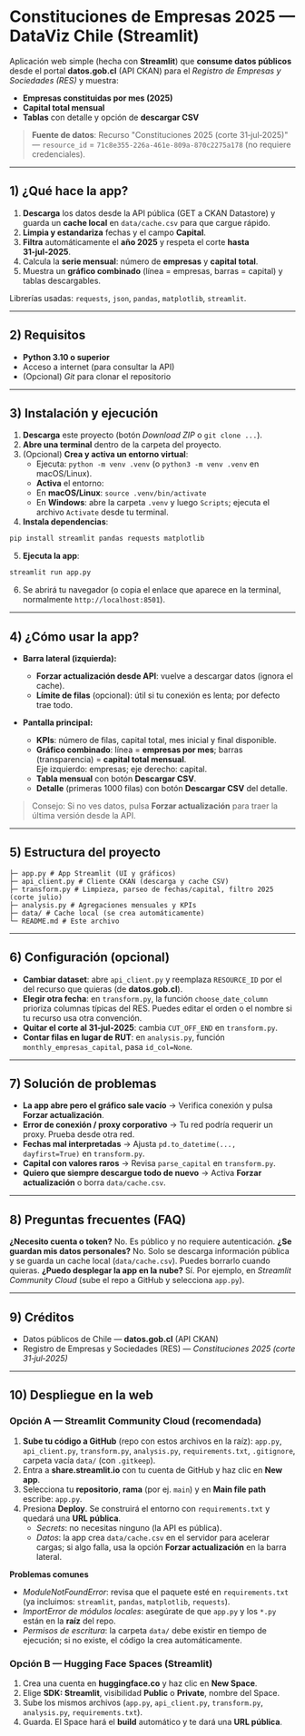 # Constituciones de Empresas 2025 — DataViz Chile (Streamlit)


Aplicación web simple (hecha con **Streamlit**) que **consume datos públicos** desde el portal **datos.gob.cl** (API CKAN) para el *Registro de Empresas y Sociedades (RES)* y muestra:


- **Empresas constituidas por mes (2025)**  
- **Capital total mensual**  
- **Tablas** con detalle y opción de **descargar CSV**  


> **Fuente de datos**: Recurso "Constituciones 2025 (corte 31‑jul‑2025)" — `resource_id` = `71c8e355-226a-461e-809a-870c2275a178` (no requiere credenciales).


---


## 1) ¿Qué hace la app?


1. **Descarga** los datos desde la API pública (GET a CKAN Datastore) y guarda un **cache local** en `data/cache.csv` para que cargue rápido.  
2. **Limpia y estandariza** fechas y el campo **Capital**.  
3. **Filtra** automáticamente el **año 2025** y respeta el corte **hasta 31‑jul‑2025**.  
4. Calcula la **serie mensual**: número de **empresas** y **capital total**.  
5. Muestra un **gráfico combinado** (línea = empresas, barras = capital) y tablas descargables.  


Librerías usadas: `requests`, `json`, `pandas`, `matplotlib`, `streamlit`.


---


## 2) Requisitos


- **Python 3.10 o superior**  
- Acceso a internet (para consultar la API)  
- (Opcional) *Git* para clonar el repositorio  


---


## 3) Instalación y ejecución 


1. **Descarga** este proyecto (botón *Download ZIP* o `git clone ...`).  
2. **Abre una terminal** dentro de la carpeta del proyecto.  
3. (Opcional) **Crea y activa un entorno virtual**:  
    - Ejecuta: `python -m venv .venv` (o `python3 -m venv .venv` en macOS/Linux).  
    - **Activa** el entorno:  
    - En **macOS/Linux**: `source .venv/bin/activate`  
    - En **Windows**: abre la carpeta `.venv` y luego `Scripts`; ejecuta el archivo `Activate` desde tu terminal.  
4. **Instala dependencias**:  

```bash
pip install streamlit pandas requests matplotlib  
```
5. **Ejecuta la app**:  
```bash
streamlit run app.py
```
6. Se abrirá tu navegador (o copia el enlace que aparece en la terminal, normalmente `http://localhost:8501`).  


---


## 4) ¿Cómo usar la app?


- **Barra lateral (izquierda):**  
    - **Forzar actualización desde API**: vuelve a descargar datos (ignora el cache).  
    - **Límite de filas** (opcional): útil si tu conexión es lenta; por defecto trae todo.  


- **Pantalla principal:**  
    - **KPIs**: número de filas, capital total, mes inicial y final disponible.  
    - **Gráfico combinado**: línea = **empresas por mes**; barras (transparencia) = **capital total mensual**.  
    Eje izquierdo: empresas; eje derecho: capital.  
    - **Tabla mensual** con botón **Descargar CSV**.  
    - **Detalle** (primeras 1000 filas) con botón **Descargar CSV** del detalle.  


> Consejo: Si no ves datos, pulsa **Forzar actualización** para traer la última versión desde la API.


---


## 5) Estructura del proyecto


```
├─ app.py # App Streamlit (UI y gráficos)  
├─ api_client.py # Cliente CKAN (descarga y cache CSV)  
├─ transform.py # Limpieza, parseo de fechas/capital, filtro 2025 (corte julio)  
├─ analysis.py # Agregaciones mensuales y KPIs  
├─ data/ # Cache local (se crea automáticamente)  
└─ README.md # Este archivo  
```


---


## 6) Configuración (opcional)


- **Cambiar dataset**: abre `api_client.py` y reemplaza `RESOURCE_ID` por el del recurso que quieras (de **datos.gob.cl**).  
- **Elegir otra fecha**: en `transform.py`, la función `choose_date_column` prioriza columnas típicas del RES. Puedes editar el orden o el nombre si tu recurso usa otra convención.  
- **Quitar el corte al 31‑jul‑2025**: cambia `CUT_OFF_END` en `transform.py`.  
- **Contar filas en lugar de RUT**: en `analysis.py`, función `monthly_empresas_capital`, pasa `id_col=None`.  


---


## 7) Solución de problemas


- **La app abre pero el gráfico sale vacío** → Verifica conexión y pulsa **Forzar actualización**.  
- **Error de conexión / proxy corporativo** → Tu red podría requerir un proxy. Prueba desde otra red.  
- **Fechas mal interpretadas** → Ajusta `pd.to_datetime(..., dayfirst=True)` en `transform.py`.  
- **Capital con valores raros** → Revisa `parse_capital` en `transform.py`.  
- **Quiero que siempre descargue todo de nuevo** → Activa **Forzar actualización** o borra `data/cache.csv`.  


---


## 8) Preguntas frecuentes (FAQ)


**¿Necesito cuenta o token?** No. Es público y no requiere autenticación.
**¿Se guardan mis datos personales?** No. Solo se descarga información pública y se guarda un cache local (`data/cache.csv`). Puedes borrarlo cuando quieras.
**¿Puedo desplegar la app en la nube?** Sí. Por ejemplo, en *Streamlit Community Cloud* (sube el repo a GitHub y selecciona `app.py`).

---

## 9) Créditos

- Datos públicos de Chile — **datos.gob.cl** (API CKAN)
- Registro de Empresas y Sociedades (RES) — *Constituciones 2025 (corte 31‑jul‑2025)*

---

## 10) Despliegue en la web


### Opción A — Streamlit Community Cloud (recomendada)
1. **Sube tu código a GitHub** (repo con estos archivos en la raíz):
    `app.py`, `api_client.py`, `transform.py`, `analysis.py`, `requirements.txt`, `.gitignore`, carpeta vacía `data/` (con `.gitkeep`).
2. Entra a **share.streamlit.io** con tu cuenta de GitHub y haz clic en **New app**.
3. Selecciona tu **repositorio**, **rama** (por ej. `main`) y en **Main file path** escribe: `app.py`.
4. Presiona **Deploy**. Se construirá el entorno con `requirements.txt` y quedará una **URL pública**.
    - *Secrets*: no necesitas ninguno (la API es pública).
    - *Datos*: la app crea `data/cache.csv` en el servidor para acelerar cargas; si algo falla, usa la opción **Forzar actualización** en la barra lateral.


**Problemas comunes**
- *ModuleNotFoundError*: revisa que el paquete esté en `requirements.txt` (ya incluimos: `streamlit`, `pandas`, `matplotlib`, `requests`).
- *ImportError de módulos locales*: asegúrate de que `app.py` y los `*.py` están en la **raíz** del repo.
- *Permisos de escritura*: la carpeta `data/` debe existir en tiempo de ejecución; si no existe, el código la crea automáticamente.


### Opción B — Hugging Face Spaces (Streamlit)
1. Crea una cuenta en **huggingface.co** y haz clic en **New Space**.
2. Elige **SDK: Streamlit**, visibilidad **Public** o **Private**, nombre del Space.
3. Sube los mismos archivos (`app.py`, `api_client.py`, `transform.py`, `analysis.py`, `requirements.txt`).
4. Guarda. El Space hará el **build** automático y te dará una **URL pública**.